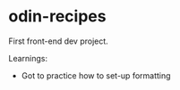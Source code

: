 # odin-recipes

First front-end dev project.

Learnings:
- Got to practice how to set-up formatting
